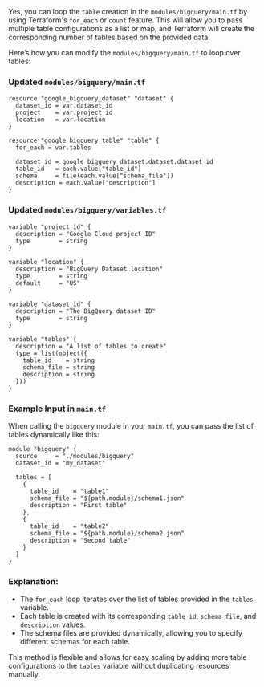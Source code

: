 Yes, you can loop the `table` creation in the `modules/bigquery/main.tf` by using Terraform's `for_each` or `count` feature. This will allow you to pass multiple table configurations as a list or map, and Terraform will create the corresponding number of tables based on the provided data.

Here’s how you can modify the `modules/bigquery/main.tf` to loop over tables:

### Updated `modules/bigquery/main.tf`

```hcl
resource "google_bigquery_dataset" "dataset" {
  dataset_id = var.dataset_id
  project    = var.project_id
  location   = var.location
}

resource "google_bigquery_table" "table" {
  for_each = var.tables

  dataset_id = google_bigquery_dataset.dataset.dataset_id
  table_id   = each.value["table_id"]
  schema     = file(each.value["schema_file"])
  description = each.value["description"]
}
```

### Updated `modules/bigquery/variables.tf`

```hcl
variable "project_id" {
  description = "Google Cloud project ID"
  type        = string
}

variable "location" {
  description = "BigQuery Dataset location"
  type        = string
  default     = "US"
}

variable "dataset_id" {
  description = "The BigQuery dataset ID"
  type        = string
}

variable "tables" {
  description = "A list of tables to create"
  type = list(object({
    table_id    = string
    schema_file = string
    description = string
  }))
}
```

### Example Input in `main.tf`

When calling the `bigquery` module in your `main.tf`, you can pass the list of tables dynamically like this:

```hcl
module "bigquery" {
  source     = "./modules/bigquery"
  dataset_id = "my_dataset"
  
  tables = [
    {
      table_id    = "table1"
      schema_file = "${path.module}/schema1.json"
      description = "First table"
    },
    {
      table_id    = "table2"
      schema_file = "${path.module}/schema2.json"
      description = "Second table"
    }
  ]
}
```

### Explanation:
- The `for_each` loop iterates over the list of tables provided in the `tables` variable.
- Each table is created with its corresponding `table_id`, `schema_file`, and `description` values.
- The schema files are provided dynamically, allowing you to specify different schemas for each table.

This method is flexible and allows for easy scaling by adding more table configurations to the `tables` variable without duplicating resources manually.
